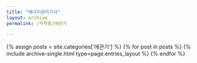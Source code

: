 ```yaml
---
title: "에너지관리기사"
layout: archive
permalink: /자격증/에관기

---
```


{% assign posts = site.categories['에관기'] %}
{% for post in posts %} {% include archive-single.html type=page.entries_layout %} {% endfor %}
